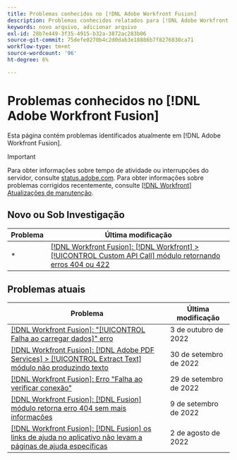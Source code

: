 ```yaml
---
title: Problemas conhecidos no [!DNL Adobe Workfront Fusion]
description: Problemas conhecidos relatados para [!DNL Adobe Workfront Fusion]
keywords: novo arquivo, adicionar arquivo
exl-id: 28b7e449-3f35-4915-b32a-3872ac283b06
source-git-commit: 75defe0270b4c2d0dab3e18886b7f8276030ca71
workflow-type: tm+mt
source-wordcount: '96'
ht-degree: 6%

---
```


# Problemas conhecidos no [!DNL Adobe Workfront Fusion]

Esta página contém problemas identificados atualmente em [!DNL Adobe Workfront Fusion].

>[!IMPORTANT]
>
>Para obter informações sobre tempo de atividade ou interrupções do servidor, consulte [status.adobe.com](https://status.adobe.com). Para obter informações sobre problemas corrigidos recentemente, consulte [[!DNL Workfront] Atualizações de manutenção](../maintenance/current-updates.md).

## Novo ou Sob Investigação

| **Problema** | **Última modificação** |
|-----------------------------------------------------------------------------------|-------------------|
* | [[!DNL Workfront Fusion]: [!DNL Workfront] >[!UICONTROL  Custom API Call] módulo retornando erros 404 ou 422](known-issues-workfront-fusion/fusion-api-reports-422-404-errors.md) | 3 de outubro de 2022 |

## Problemas atuais

| **Problema** | **Última modificação** |
|-----------------------------------------------------------------------------------|-------------------|
| [[!DNL Workfront Fusion]: &quot;[!UICONTROL Falha ao carregar dados]&quot; erro](known-issues-workfront-fusion/fusion-failed-to-load-data-error.md) | 3 de outubro de 2022 |
| [[!DNL Workfront Fusion]: [!DNL Adobe PDF Services] > [!UICONTROL Extract Text] módulo não produzindo texto](known-issues-workfront-fusion/fusion-pdf-extract-text.md) | 30 de setembro de 2022 |
| [[!DNL Workfront Fusion]: Erro &quot;Falha ao verificar conexão&quot;](known-issues-workfront-fusion/fusion-401-error-must-reauthenicate-connection.md) | 29 de setembro de 2022 |
| [[!DNL Workfront Fusion]: [!DNL Fusion] módulo retorna erro 404 sem mais informações](known-issues-workfront-fusion/fusion-404-error-no-description.md) | 9 de setembro de 2022 |
| [[!DNL Workfront Fusion]: [!DNL Fusion] os links de ajuda no aplicativo não levam a páginas de ajuda específicas](known-issues-workfront-fusion/help-links-in-modules-not-working.md) | 2 de agosto de 2022 |
